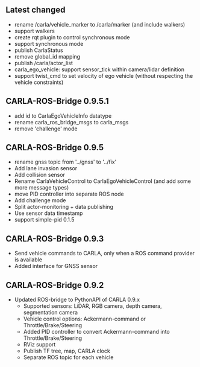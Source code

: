## Latest changed

* rename /carla/vehicle_marker to /carla/marker (and include walkers)
* support walkers
* create rqt plugin to control synchronous mode
* support synchronous mode
* publish CarlaStatus
* remove global_id mapping
* publish /carla/actor_list
* carla_ego_vehicle: support sensor_tick within camera/lidar definition
* support twist_cmd to set velocity of ego vehicle (without respecting the vehicle constraints)

## CARLA-ROS-Bridge 0.9.5.1

* add id to CarlaEgoVehicleInfo datatype
* rename carla_ros_bridge_msgs to carla_msgs
* remove 'challenge' mode

## CARLA-ROS-Bridge 0.9.5

* rename gnss topic from '../gnss' to '../fix'
* Add lane invasion sensor
* Add collision sensor
* Rename CarlaVehicleControl to CarlaEgoVehicleControl (and add some more message types)
* move PID controller into separate ROS node
* Add challenge mode
* Split actor-monitoring + data publishing
* Use sensor data timestamp
* support simple-pid 0.1.5


## CARLA-ROS-Bridge 0.9.3

* Send vehicle commands to CARLA, only when a ROS command provider is available
* Added interface for GNSS sensor


## CARLA-ROS-Bridge 0.9.2

* Updated ROS-bridge to PythonAPI of CARLA 0.9.x
  * Supported sensors: LiDAR, RGB camera, depth camera, segmentation camera
  * Vehicle control options: Ackermann-command or Throttle/Brake/Steering
  * Added PID controller to convert Ackermann-command into Throttle/Brake/Steering
  * RViz support
  * Publish TF tree, map, CARLA clock
  * Separate ROS topic for each vehicle
